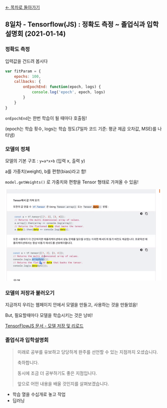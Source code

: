 [← 목차로 돌아가기](./README.md)

## 8일차 - Tensorflow(JS) : 정확도 측정 ~ 졸업식과 입학설명회 (2021-01-14)

### 정확도 측정

입력값을 건드려 봅시다

```javascript
var fitParam = {
    epochs: 100,
    callbacks: {
        onEpochEnd: function(epoch, logs) {
            console.log('epoch', epoch, logs)
        }
    }
}
```

`onEpochEnd`는 한번 학습이 될 때마다 호출됨!

(epoch는 학습 횟수, logs는 학습 정도(7일차 코드 기준: 평균 제곱 오차값, MSE)를 나타냄)

### 모델의 정체

모델의 기본 구조 : `y=a*x+b` (입력 x, 출력 y)

a를 가중치(weight), b를 편향(bias)라고 함!

`model.getWeights()` 로 가중치와 편향을 Tensor 형태로 가져올 수 있음!

![OutputExample](./Day8_OutputExample.png)


### 모델의 저장과 불러오기

지금까지 우리는 웹페이지 안에서 모델을 만들고, 사용하는 것을 만들었음!

But, 필요할때마다 모델을 학습시키는 것은 낭비!

[TensorFlowJS 문서 - 모델 저장 및 리로드](https://tensorflow.org/js/guide/save_load)

### 졸업식과 입학설명회

> 미래로 공부를 유보하고 당당하게 완주를 선언할 수 있는 지점까지 오셨습니다.
> 
> 축하합니다.
> 
> 동시에 조금 더 공부하기도 좋은 지점입니다.
> 
> 앞으로 어떤 내용을 배울 것인지를 살펴보겠습니다.

- 학습 열을 수십개로 놓고 작업
- 딥러닝
